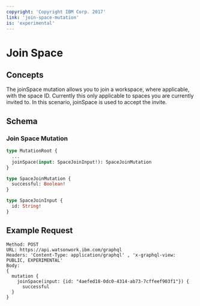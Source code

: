 ```yaml
---
copyright: 'Copyright IBM Corp. 2017'
link: 'join-space-mutation'
is: 'experimental'
---
```


# Join Space

## Concepts

The joinSpace mutation allows you to join a workspace, where applicable, with the space ID. Currently this only applicable to spaces you are currently invited to.
In this scenario, joinSpace is used to accept the invite.

## Schema

### Join Space Mutation



```graphql
type MutationRoot {
  ...
  joinSpace(input: SpaceJoinInput!): SpaceJoinMutation
}

type SpaceJoinMutation {
  successful: Boolean!
}

type SpaceJoinInput {
  id: String!
}
```

## Example Request

~~~~
Method: POST
URL: https://api.watsonwork.ibm.com/graphql
Headers: 'Content-Type: application/graphql' , 'x-graphql-view: PUBLIC, EXPERIMENTAL'
Body:
{
  mutation {
    joinSpace(input: {id: "4aefed18-0dc0-4314-ab73-7cffeef903f1"}) {
      successful
  }
}
~~~~


